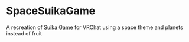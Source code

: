 # SpaceSuikaGame
 
A recreation of [Suika Game](https://en.wikipedia.org/wiki/Suika_Game) for VRChat using a space theme and planets instead of fruit
